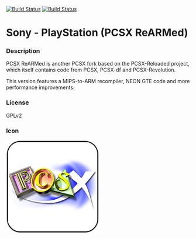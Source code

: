 [![Build Status](https://travis-ci.org/kodi-game/game.libretro.pcsx-rearmed.svg?branch=master)](https://travis-ci.org/kodi-game/game.libretro.pcsx-rearmed)
[![Build Status](https://ci.appveyor.com/api/projects/status/github/kodi-game/game.libretro.pcsx-rearmed?svg=true)](https://ci.appveyor.com/project/kodi-game/game-libretro-pcsx-rearmed)

# Sony - PlayStation (PCSX ReARMed)

### Description
PCSX ReARMed is another PCSX fork based on the PCSX-Reloaded project, which itself contains code from PCSX, PCSX-df and PCSX-Revolution.

This version features a MIPS-to-ARM recompiler, NEON GTE code and more performance improvements.

### License
GPLv2

### Icon

![Icon](game.libretro.pcsx-rearmed/resources/icon.png)


